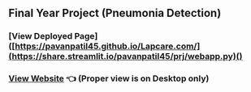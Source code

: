 ## Final Year Project (Pneumonia Detection)
### [View Deployed Page]([https://pavanpatil45.github.io/Lapcare.com/](https://share.streamlit.io/pavanpatil45/prj/webapp.py)()
### [View Website](https://pavanpatil45.github.io/Lapcare.com/) 👈 (Proper view is on Desktop only)
